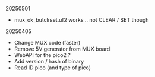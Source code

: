 



20250501
* mux_ok_butclrset.uf2 works .. not CLEAR / SET though


20250405
* Change MUX code (faster)
* Remove 5V generator from MUX board
* WebAPI for the pico2 ?
* Add version / hash of binary
* Read ID pico (and type of pico)
